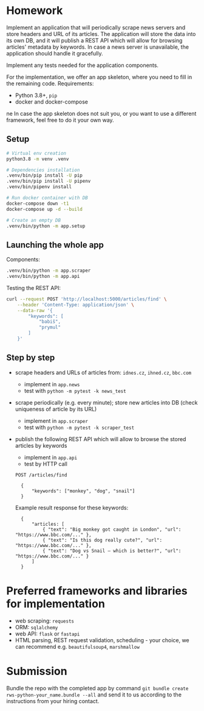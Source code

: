 # Homework

Implement an application that will periodically scrape news servers and store headers and URL of its articles.
The application will store the data into its own DB, and it will publish a REST API which will allow for browsing 
articles' metadata by keywords. In case a news server is unavailable, the application should handle it gracefully.

Implement any tests needed for the application components.

For the implementation, we offer an app skeleton, where you need to fill in the remaining code. Requirements:
- Python 3.8+, `pip`
- docker and docker-compose

ne
In case the app skeleton does not suit you, or you want to use a different framework, feel free to do it your own way.


## Setup

```bash
# Virtual env creation
python3.8 -m venv .venv

# Dependencies installation
.venv/bin/pip install -U pip
.venv/bin/pip install -U pipenv
.venv/bin/pipenv install

# Run docker container with DB
docker-compose down -t1
docker-compose up -d --build

# Create an empty DB
.venv/bin/python -m app.setup
```

## Launching the whole app

Components:

```bash
.venv/bin/python -m app.scraper
.venv/bin/python -m app.api
```

Testing the REST API:

```bash
curl --request POST 'http://localhost:5000/articles/find' \
    --header 'Content-Type: application/json' \
    --data-raw '{
        "keywords": [
            "babiš",
            "prymul"
        ]
    }'
```


## Step by step
- scrape headers and URLs of articles from: `idnes.cz`, `ihned.cz`, `bbc.com`
    - implement in `app.news`
    - test with `python -m pytest -k news_test`
- scrape periodically (e.g. every minute); store new articles into DB (check uniqueness of article by its URL)
    - implement in `app.scraper`
    - test with `python -m pytest -k scraper_test`
- publish the following REST API which will allow to browse the stored articles by keywords
    - implement in `app.api`
    - test by HTTP call
    
    `POST /articles/find`

    
        {
            "keywords": ["monkey", "dog", "snail"]
        }
        
    Example result response for these keywords:

        {
            "articles: [
                { "text": "Big monkey got caught in London", "url": "https://www.bbc.com/..." },
                { "text": "Is this dog really cute?", "url": "https://www.bbc.com/..." },
                { "text": "Dog vs Snail – which is better?", "url": "https://www.bbc.com/..." }
            ]
        }
        
# Preferred frameworks and libraries for implementation
- web scraping: `requests`
- ORM: `sqlalchemy`
- web API: `flask` or `fastapi`
- HTML parsing, REST request validation, scheduling - your choice, we can recommend e.g. `beautifulsoup4`, `marshmallow`

# Submission
Bundle the repo with the completed app by command  `git bundle create rws-python-your_name.bundle --all` 
and send it to us according to the instructions from your hiring contact.
